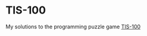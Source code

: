 # TIS-100
My solutions to the programming puzzle game [TIS-100](http://www.zachtronics.com/tis-100/)
